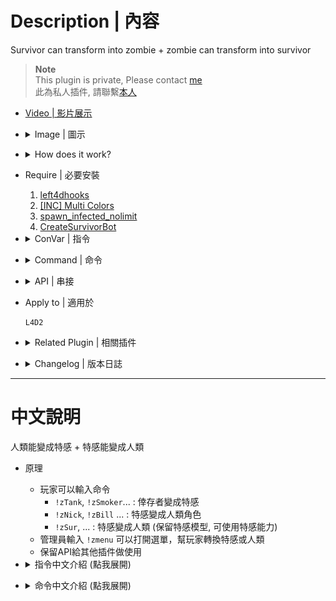 # Description | 內容
Survivor can transform into zombie + zombie can transform into survivor

> __Note__ <br/>
This plugin is private, Please contact [me](https://github.com/fbef0102/Game-Private_Plugin#私人插件列表-private-plugins-list)<br/>
此為私人插件, 請聯繫[本人](https://github.com/fbef0102/Game-Private_Plugin#私人插件列表-private-plugins-list)

* [Video | 影片展示](https://youtu.be/rcO48Jwjru0)

* <details><summary>Image | 圖示</summary>

	<br/>![l4d2_zombie_transform_1](image/l4d2_zombie_transform_1.jpg)
	<br/>![l4d2_zombie_transform_2](image/l4d2_zombie_transform_2.jpg)
	<br/>![l4d2_zombie_transform_3](image/l4d2_zombie_transform_3.jpg)
	<br/>![l4d2_zombie_transform_4](image/l4d2_zombie_transform_4.jpg)
	<br/>![l4d2_zombie_transform_5](image/l4d2_zombie_transform_5.gif)
	<br/>![l4d2_zombie_transform_6](image/l4d2_zombie_transform_6.gif)
	<br/>![l4d2_zombie_transform_7](image/l4d2_zombie_transform_7.gif)
	<br/>![l4d2_zombie_transform_8](image/l4d2_zombie_transform_8.gif)
</details>

* <details><summary>How does it work?</summary>

	* Player can use type cmd
		* ```!zTank```, ```!zSmoker``` ... : Transform yorself from survivor into Zombie class
		* ```!zNick```, ```!zBill``` ... : Transform yorself from infected into character
		* ```!zSur```, ... : Transform yorself from infected into survivor (model not change, can use infected ability)
	* Admin can type ```!zmenu``` to open zombie transform menu
	* API for developers
</details>

* Require | 必要安裝
	1. [left4dhooks](https://forums.alliedmods.net/showthread.php?t=321696)
	2. [[INC] Multi Colors](https://github.com/fbef0102/L4D1_2-Plugins/releases/tag/Multi-Colors)
	3. [spawn_infected_nolimit](https://github.com/fbef0102/L4D1_2-Plugins/tree/master/spawn_infected_nolimit)
	4. [CreateSurvivorBot](https://forums.alliedmods.net/showpost.php?p=2729883&postcount=16)

* <details><summary>ConVar | 指令</summary>

	* cfg\sourcemod\l4d2_zombie_transform.cfg
		```php
		// 0=Plugin off, 1=Plugin on.
		l4d2_zombie_transform_enable "1"

		// Player with these flag have access to use command to open zombie transform menu (Empty=Everyone, -1=No one)
		l4d2_zombie_transform_menu_access "z"

		// Player with these flag have access to use command to transform from survivor intointo zombie class (Empty=Everyone, -1=No one)
		l4d2_zombie_transform_inf_access "z"

		// Player with these flag have access to use command to transform from infected into survivor, can use infected ability (Empty=Everyone, -1=No one)
		l4d2_zombie_transform_sur_access "z"

		// Player with these flag have access to use command to transform from infected into character (Empty=Everyone, -1=No one)
		l4d2_zombie_transform_character_access "z"

		// Only transform zombie or survivor when player is alive
		l4d2_zombie_transform_alive_only "1"
		```
</details>

* <details><summary>Command | 命令</summary>

	* **Open menu to transform player**
		```php
		sm_zmenu
		```

	* **Transform yorself from survivor into Smoker, Usage: sm_zSmoker or sm_zSmoker <0/1/2>, 1=L4D2 Model, 2=L4D1 Model, 0=Random**
		```php
		sm_zSmoker <0/1/2>
		```

	* **Transform yorself from survivor into Boomer, Usage: sm_zBoomer or sm_zBoomer <0/1/2/3>, 1=L4D2 Model, 2=L4D1 Model, 3=Female Boomer, 0=Random**
		```php
		sm_zBoomer <0/1/2/3>
		```

	* **Transform yorself from survivor into Hunter, Usage: sm_zHunter or sm_zHunter <0/1/2>, 1=L4D2 Model, 2=L4D1 Model, 0=Random"**
		```php
		sm_zHunter <0/1/2>
		```

	* **Transform yorself from survivor into Spitter, Usage: sm_zSpitter**
		```php
		sm_zSpitter
		```

	* **Transform yorself from survivor into Jockey, Usage: sm_zJockey**
		```php
		sm_zJockey
		```

	* **Transform yorself from survivor into Charger, Usage: sm_zCharger**
		```php
		sm_zCharger
		```

	* **Transform yorself from survivor into Tank, Usage: sm_zTank or sm_zTank <0/1/2/3>, 1=L4D1 Model, 2=DLC Model, 0=Random**
		```php
		sm_zTank <0/1/2/3>
		```

	* **Transform yorself from infected into survivor (model not change, can use infected ability)**
		```php
		sm_zSurvivor
		sm_zSur
		sm_zT2
		```

	* **Transform yorself from infected into character, Usage: sm_zcsm or sm_zcsm <Nick/Rochelle/Coach/Ellis/Bill/Zoey/Francis/Louis>**
		```php
		sm_zcsm <Nick/Rochelle/Coach/Ellis/Bill/Zoey/Francis/Louis>
		```

	* **Transform yorself from infected into Nick**
		```php
		sm_zNick
		```

	* **Transform yorself from infected into Rochelle**
		```php
		sm_zRochelle
		```

	* **Transform yorself from infected into Coach**
		```php
		sm_zCoach
		```

	* **Transform yorself from infected into Ellis**
		```php
		sm_zEllis
		```

	* **Transform yorself from infected into Bill**
		```php
		sm_zBill
		```

	* **Transform yorself from infected into Zoey**
		```php
		sm_zZoey
		```

	* **Transform yorself from infected into Francis**
		```php
		sm_zFrancis
		```

	* **Transform yorself from infected into Louis**
		```php
		sm_zLouis
		```
</details>

* <details><summary>API | 串接</summary>

	* [l4d2_zombie_transform.inc](scripting\include\l4d2_zombie_transform.inc)
		```php
		library name: l4d2_zombie_transform
		```
</details>

* Apply to | 適用於
	```
	L4D2
	```

* <details><summary>Related Plugin | 相關插件</summary>

	1. [l4d_cso_zombie_Regeneration](https://github.com/fbef0102/L4D1_2-Plugins/tree/master/l4d_cso_zombie_Regeneration): The zombies have grown stronger, now they are able to heal their injuries by standing still without receiving any damage.
		* 殭屍變得更強大，他們只要站著不動便可以自癒傷勢　(仿CSO惡靈降世 殭屍技能)

	2. [l4d2_cso_knockback](/Plugin_插件/Nothing_Impossible_無理改造版/l4d2_cso_knockback): Weapons and Melees now have knockback power like CSO
    	* 武器與近戰都有CSO 殭屍擊退效果
</details>

* <details><summary>Changelog | 版本日誌</summary>

	* v1.2 (2024-7-31)
		* Still can transform when pin survivor or get pinned by infected

	* v1.1 (2024-4-30)
		* Fix spawn error

	* v1.0 (2024-3-25)
		* Initial Release
</details>

- - - -
# 中文說明
人類能變成特感 + 特感能變成人類

* 原理
	* 玩家可以輸入命令
		* ```!zTank```, ```!zSmoker```... : 倖存者變成特感
		* ```!zNick```, ```!zBill``` ... : 特感變成人類角色
		* ```!zSur```, ... : 特感變成人類 (保留特感模型, 可使用特感能力)
	* 管理員輸入 ```!zmenu``` 可以打開選單，幫玩家轉換特感或人類
	* 保留API給其他插件做使用

* <details><summary>指令中文介紹 (點我展開)</summary>

	* cfg\sourcemod\l4d2_zombie_transform.cfg
		```php
		// 0=關閉插件, 1=啟動插件
		l4d2_zombie_transform_enable "1"

		// 擁有這些權限的玩家，才可以輸入!zmenu打開選單 (留白 = 任何人都能, -1: 無人)
		l4d2_zombie_transform_menu_access "z"

		// 擁有這些權限的玩家，才可以輸入命令從人類變成特感 (留白 = 任何人都能, -1: 無人)
		l4d2_zombie_transform_inf_access "z"

		// 擁有這些權限的玩家，才可以輸入命令從特感變成人類, 保留特感能力 (留白 = 任何人都能, -1: 無人)
		l4d2_zombie_transform_sur_access "z"

		// 擁有這些權限的玩家，才可以輸入命令從特感變成人類角色 (留白 = 任何人都能, -1: 無人)
		l4d2_zombie_transform_character_access "z"

		// 為1時，只有當玩家活著才可以轉變
		l4d2_zombie_transform_alive_only "1"
		```
</details>

* <details><summary>命令中文介紹 (點我展開)</summary>

	* **打開介面轉換玩家**
		```php
		sm_zmenu
		```

	* **從倖存者變異成Smoker, 使用方式: sm_zSmoker 或 sm_zSmoker <0/1/2>, 1=L4D2模型, 2=L4D1模型, 0=隨機**
		```php
		sm_zSmoker <0/1/2>
		```

	* **從倖存者變異成Boomer, 使用方式: sm_zBoomer 或 sm_zBoomer <0/1/2/3>, 1=L4D2模型, 2=L4D1模型, 3=女Boomer, 0=隨機**
		```php
		sm_zBoomer <0/1/2/3>
		```

	* **從倖存者變異成Hunter, 使用方式: sm_zHunter 或 sm_zHunter <0/1/2>, 1=L4D2模型, 2=L4D1模型, 0=隨機"**
		```php
		sm_zHunter <0/1/2>
		```

	* **從倖存者變異成Spitter, 使用方式: sm_zSpitter**
		```php
		sm_zSpitter
		```

	* **從倖存者變異成Jockey, 使用方式: sm_zJockey**
		```php
		sm_zJockey
		```

	* **從倖存者變異成Charger, 使用方式: sm_zCharger**
		```php
		sm_zCharger
		```

	* **從倖存者變異成Tank, 使用方式: sm_zTank 或 sm_zTank <0/1/2/3>, 1=L4D1模型, 2=DLC模型, 0=隨機**
		```php
		sm_zTank <0/1/2/3>
		```

	* **從特感變異成人類 (保留特感模型, 可使用特感能力)**
		```php
		sm_zSurvivor
		sm_zSur
		sm_zT2
		```

	* **從特感變異回人類角色, 使用方式: sm_zcsm 或 sm_zcsm <Nick/Rochelle/Coach/Ellis/Bill/Zoey/Francis/Louis>**
		```php
		sm_zcsm <Nick/Rochelle/Coach/Ellis/Bill/Zoey/Francis/Louis>
		```

	* **從特感變異回角色: Nick**
		```php
		sm_zNick
		```

	* **從特感變異回角色: Rochelle**
		```php
		sm_zRochelle
		```

	* **從特感變異回角色: Coach**
		```php
		sm_zCoach
		```

	* **從特感變異回角色: Ellis**
		```php
		sm_zEllis
		```

	* **從特感變異回角色: Bill**
		```php
		sm_zBill
		```

	* **從特感變異回角色: Zoey**
		```php
		sm_zZoey
		```

	* **從特感變異回角色: Francis**
		```php
		sm_zFrancis
		```

	* **從特感變異回角色: Louis**
		```php
		sm_zLouis
		```
</details>